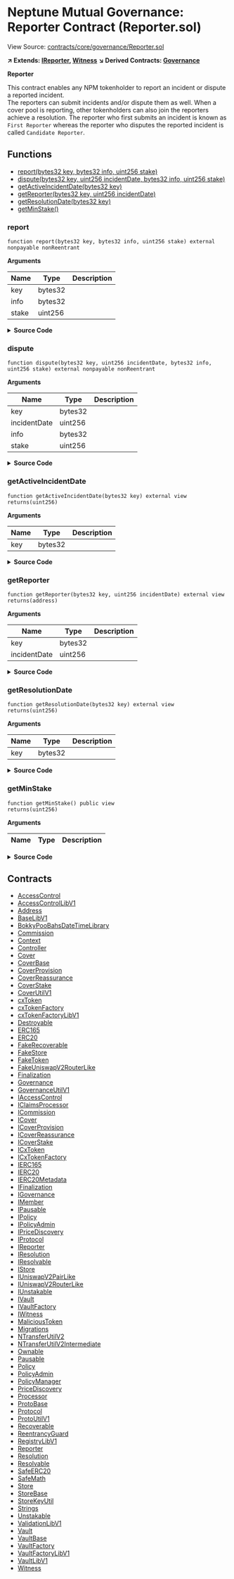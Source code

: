 # Neptune Mutual Governance: Reporter Contract (Reporter.sol)

View Source: [contracts/core/governance/Reporter.sol](../contracts/core/governance/Reporter.sol)

**↗ Extends: [IReporter](IReporter.md), [Witness](Witness.md)**
**↘ Derived Contracts: [Governance](Governance.md)**

**Reporter**

This contract enables any NPM tokenholder to
 report an incident or dispute a reported incident.
 <br />
 The reporters can submit incidents and/or dispute them as well.
 When a cover pool is reporting, other tokenholders can also join
 the reporters achieve a resolution.
 The reporter who first submits an incident is known as `First Reporter` whereas
 the reporter who disputes the reported incident is called `Candidate Reporter`.

## Functions

- [report(bytes32 key, bytes32 info, uint256 stake)](#report)
- [dispute(bytes32 key, uint256 incidentDate, bytes32 info, uint256 stake)](#dispute)
- [getActiveIncidentDate(bytes32 key)](#getactiveincidentdate)
- [getReporter(bytes32 key, uint256 incidentDate)](#getreporter)
- [getResolutionDate(bytes32 key)](#getresolutiondate)
- [getMinStake()](#getminstake)

### report

```solidity
function report(bytes32 key, bytes32 info, uint256 stake) external nonpayable nonReentrant 
```

**Arguments**

| Name        | Type           | Description  |
| ------------- |------------- | -----|
| key | bytes32 |  | 
| info | bytes32 |  | 
| stake | uint256 |  | 

<details>
	<summary><strong>Source Code</strong></summary>

```javascript
function report(
    bytes32 key,
    bytes32 info,
    uint256 stake
  ) external override nonReentrant {
    // @supress-acl Marking this as publicly accessible

    s.mustNotBePaused();
    s.mustBeValidCover(key);

    uint256 incidentDate = block.timestamp; // solhint-disable-line
    require(stake >= getMinStake(), "Stake insufficient");

    s.setUintByKeys(ProtoUtilV1.NS_REPORTING_INCIDENT_DATE, key, incidentDate);

    // Set the Resolution Timestamp
    uint256 resolutionDate = block.timestamp + s.getReportingPeriod(key); // solhint-disable-line
    s.setUintByKeys(ProtoUtilV1.NS_RESOLUTION_TS, key, resolutionDate);

    // Update the values
    s.addAttestation(key, msg.sender, incidentDate, stake);

    // Transfer the stake to the resolution contract
    s.npmToken().ensureTransferFrom(msg.sender, address(s.getResolutionContract()), stake);

    emit Reported(key, msg.sender, incidentDate, info, stake);
    emit Attested(key, msg.sender, incidentDate, stake);
  }
```
</details>

### dispute

```solidity
function dispute(bytes32 key, uint256 incidentDate, bytes32 info, uint256 stake) external nonpayable nonReentrant 
```

**Arguments**

| Name        | Type           | Description  |
| ------------- |------------- | -----|
| key | bytes32 |  | 
| incidentDate | uint256 |  | 
| info | bytes32 |  | 
| stake | uint256 |  | 

<details>
	<summary><strong>Source Code</strong></summary>

```javascript
function dispute(
    bytes32 key,
    uint256 incidentDate,
    bytes32 info,
    uint256 stake
  ) external override nonReentrant {
    // @supress-acl Marking this as publicly accessible

    s.mustNotBePaused();
    s.mustNotHaveDispute(key);
    s.mustBeReporting(key);
    s.mustBeValidIncidentDate(key, incidentDate);
    s.mustBeDuringReportingPeriod(key);

    require(stake >= getMinStake(), "Stake insufficient");

    s.addDispute(key, msg.sender, incidentDate, stake);

    // Transfer the stake to the resolution contract
    s.npmToken().ensureTransferFrom(msg.sender, address(s.getResolutionContract()), stake);

    emit Disputed(key, msg.sender, incidentDate, info, stake);
    emit Refuted(key, msg.sender, incidentDate, stake);
  }
```
</details>

### getActiveIncidentDate

```solidity
function getActiveIncidentDate(bytes32 key) external view
returns(uint256)
```

**Arguments**

| Name        | Type           | Description  |
| ------------- |------------- | -----|
| key | bytes32 |  | 

<details>
	<summary><strong>Source Code</strong></summary>

```javascript
function getActiveIncidentDate(bytes32 key) external view override returns (uint256) {
    return s.getUintByKeys(ProtoUtilV1.NS_REPORTING_INCIDENT_DATE, key);
  }
```
</details>

### getReporter

```solidity
function getReporter(bytes32 key, uint256 incidentDate) external view
returns(address)
```

**Arguments**

| Name        | Type           | Description  |
| ------------- |------------- | -----|
| key | bytes32 |  | 
| incidentDate | uint256 |  | 

<details>
	<summary><strong>Source Code</strong></summary>

```javascript
function getReporter(bytes32 key, uint256 incidentDate) external view override returns (address) {
    return s.getReporter(key, incidentDate);
  }
```
</details>

### getResolutionDate

```solidity
function getResolutionDate(bytes32 key) external view
returns(uint256)
```

**Arguments**

| Name        | Type           | Description  |
| ------------- |------------- | -----|
| key | bytes32 |  | 

<details>
	<summary><strong>Source Code</strong></summary>

```javascript
function getResolutionDate(bytes32 key) external view override returns (uint256) {
    return s.getUintByKeys(ProtoUtilV1.NS_RESOLUTION_TS, key);
  }
```
</details>

### getMinStake

```solidity
function getMinStake() public view
returns(uint256)
```

**Arguments**

| Name        | Type           | Description  |
| ------------- |------------- | -----|

<details>
	<summary><strong>Source Code</strong></summary>

```javascript
function getMinStake() public view override returns (uint256) {
    return s.getMinReportingStake();
  }
```
</details>

## Contracts

* [AccessControl](AccessControl.md)
* [AccessControlLibV1](AccessControlLibV1.md)
* [Address](Address.md)
* [BaseLibV1](BaseLibV1.md)
* [BokkyPooBahsDateTimeLibrary](BokkyPooBahsDateTimeLibrary.md)
* [Commission](Commission.md)
* [Context](Context.md)
* [Controller](Controller.md)
* [Cover](Cover.md)
* [CoverBase](CoverBase.md)
* [CoverProvision](CoverProvision.md)
* [CoverReassurance](CoverReassurance.md)
* [CoverStake](CoverStake.md)
* [CoverUtilV1](CoverUtilV1.md)
* [cxToken](cxToken.md)
* [cxTokenFactory](cxTokenFactory.md)
* [cxTokenFactoryLibV1](cxTokenFactoryLibV1.md)
* [Destroyable](Destroyable.md)
* [ERC165](ERC165.md)
* [ERC20](ERC20.md)
* [FakeRecoverable](FakeRecoverable.md)
* [FakeStore](FakeStore.md)
* [FakeToken](FakeToken.md)
* [FakeUniswapV2RouterLike](FakeUniswapV2RouterLike.md)
* [Finalization](Finalization.md)
* [Governance](Governance.md)
* [GovernanceUtilV1](GovernanceUtilV1.md)
* [IAccessControl](IAccessControl.md)
* [IClaimsProcessor](IClaimsProcessor.md)
* [ICommission](ICommission.md)
* [ICover](ICover.md)
* [ICoverProvision](ICoverProvision.md)
* [ICoverReassurance](ICoverReassurance.md)
* [ICoverStake](ICoverStake.md)
* [ICxToken](ICxToken.md)
* [ICxTokenFactory](ICxTokenFactory.md)
* [IERC165](IERC165.md)
* [IERC20](IERC20.md)
* [IERC20Metadata](IERC20Metadata.md)
* [IFinalization](IFinalization.md)
* [IGovernance](IGovernance.md)
* [IMember](IMember.md)
* [IPausable](IPausable.md)
* [IPolicy](IPolicy.md)
* [IPolicyAdmin](IPolicyAdmin.md)
* [IPriceDiscovery](IPriceDiscovery.md)
* [IProtocol](IProtocol.md)
* [IReporter](IReporter.md)
* [IResolution](IResolution.md)
* [IResolvable](IResolvable.md)
* [IStore](IStore.md)
* [IUniswapV2PairLike](IUniswapV2PairLike.md)
* [IUniswapV2RouterLike](IUniswapV2RouterLike.md)
* [IUnstakable](IUnstakable.md)
* [IVault](IVault.md)
* [IVaultFactory](IVaultFactory.md)
* [IWitness](IWitness.md)
* [MaliciousToken](MaliciousToken.md)
* [Migrations](Migrations.md)
* [NTransferUtilV2](NTransferUtilV2.md)
* [NTransferUtilV2Intermediate](NTransferUtilV2Intermediate.md)
* [Ownable](Ownable.md)
* [Pausable](Pausable.md)
* [Policy](Policy.md)
* [PolicyAdmin](PolicyAdmin.md)
* [PolicyManager](PolicyManager.md)
* [PriceDiscovery](PriceDiscovery.md)
* [Processor](Processor.md)
* [ProtoBase](ProtoBase.md)
* [Protocol](Protocol.md)
* [ProtoUtilV1](ProtoUtilV1.md)
* [Recoverable](Recoverable.md)
* [ReentrancyGuard](ReentrancyGuard.md)
* [RegistryLibV1](RegistryLibV1.md)
* [Reporter](Reporter.md)
* [Resolution](Resolution.md)
* [Resolvable](Resolvable.md)
* [SafeERC20](SafeERC20.md)
* [SafeMath](SafeMath.md)
* [Store](Store.md)
* [StoreBase](StoreBase.md)
* [StoreKeyUtil](StoreKeyUtil.md)
* [Strings](Strings.md)
* [Unstakable](Unstakable.md)
* [ValidationLibV1](ValidationLibV1.md)
* [Vault](Vault.md)
* [VaultBase](VaultBase.md)
* [VaultFactory](VaultFactory.md)
* [VaultFactoryLibV1](VaultFactoryLibV1.md)
* [VaultLibV1](VaultLibV1.md)
* [Witness](Witness.md)
